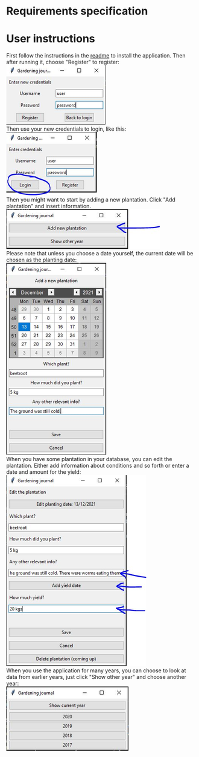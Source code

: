 # Requirements specification  
# User instructions  
First follow the instructions in the [readme](https://github.com/rundtjan/ot-harjoitustyo#readme) to install the application. Then after running it, choose "Register" to register:  
![Registration](register.JPG)  
Then use your new credentials to login, like this:  
![Login](login.JPG)  
Then you might want to start by adding a new plantation. Click "Add plantation" and insert information.   
![Addplantation](addnew.jpg)  
Please note that unless you choose a date yourself, the current date will be chosen as the planting date:  
![Addinginfo](addinfonew.JPG)  
When you have some plantation in your database, you can edit the plantation. Either add information about conditions and so forth or enter a date and amount for the yield:  
![Edit](editplant.JPG)   
When you use the application for many years, you can choose to look at data from earlier years, just click "Show other year" and choose another year:  
![Chooseyear](yearchoice.jpg)
